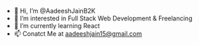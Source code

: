 - 👋 Hi, I’m @AadeeshJainB2K
- 👀 I’m interested in Full Stack Web Development & Freelancing
- 🌱 I’m currently learning React
- 📫 Conatct Me at aadeeshjain15@gmail.com
  

<!---
AadeeshJainB2K/AadeeshJainB2K is a ✨ special ✨ repository because its `README.md` (this file) appears on your GitHub profile.
You can click the Preview link to take a look at your changes.
--->
